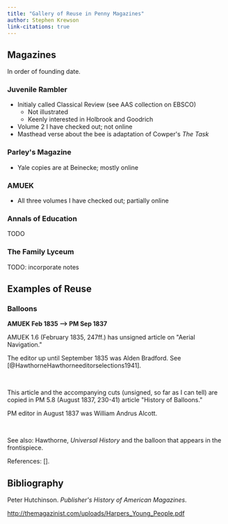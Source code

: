 ```yaml
---
title: "Gallery of Reuse in Penny Magazines"
author: Stephen Krewson
link-citations: true
---
```



## Magazines

In order of founding date.

### Juvenile Rambler

- Initialy called Classical Review (see AAS collection on EBSCO)
    * Not illustrated
    * Keenly interested in Holbrook and Goodrich
- Volume 2 I have checked out; not online
- Masthead verse about the bee is adaptation of Cowper's *The Task*

### Parley's Magazine

- Yale copies are at Beinecke; mostly online

### AMUEK

- All three volumes I have checked out; partially online

### Annals of Education

TODO

### The Family Lyceum

TODO: incorporate notes


## Examples of Reuse

### Balloons

**AMUEK Feb 1835 --> PM Sep 1837**

AMUEK 1.6 (February 1835, 247ff.) has unsigned article on "Aerial Navigation."

The editor up until September 1835 was Alden Bradford. See [@HawthorneHawthorneeditorselections1941].

![]()
![]()

This article and the accompanying cuts (unsigned, so far as I can tell) are
copied in PM 5.8 (August 1837, 230-41) article "History of Balloons."

PM editor in August 1837 was William Andrus Alcott.

![]()
![]()


See also: Hawthorne, *Universal History* and the balloon that appears in the frontispiece.

References: [].


## Bibliography

Peter Hutchinson. *Publisher's History of American Magazines*.

http://themagazinist.com/uploads/Harpers_Young_People.pdf
